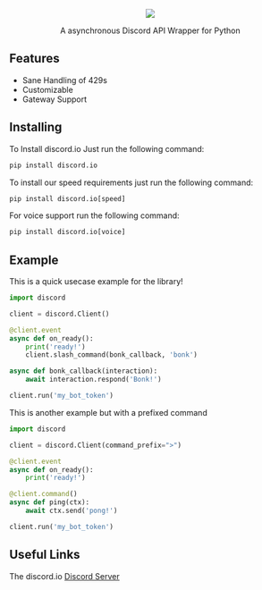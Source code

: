 <p align="center">
  <img src="https://raw.githubusercontent.com/VincentRPS/discord.io/master/docs/assets/discord.io-small.png" />
</p>

<p align="center">
A asynchronous Discord API Wrapper for Python
</p>

## Features

- Sane Handling of 429s
- Customizable
- Gateway Support

## Installing

To Install discord.io Just run the following command:

```py
pip install discord.io
```

To install our speed requirements just run the following command:

```py
pip install discord.io[speed]
```

For voice support run the following command:

```py
pip install discord.io[voice]
```

## Example
This is a quick usecase example for the library!

```py
import discord

client = discord.Client()

@client.event
async def on_ready():
    print('ready!')
    client.slash_command(bonk_callback, 'bonk')

async def bonk_callback(interaction):
    await interaction.respond('Bonk!')

client.run('my_bot_token')
```

This is another example but with a prefixed command

```py
import discord

client = discord.Client(command_prefix=">")

@client.event
async def on_ready():
    print('ready!')

@client.command()
async def ping(ctx):
    await ctx.send('pong!')

client.run('my_bot_token')
```

## Useful Links

The discord.io [Discord Server](https://discord.gg/cvCAwntVhm)
